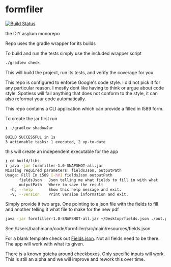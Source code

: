 # formfiler
[![Build Status](https://travis-ci.org/diy-asylum/formfiller.svg?branch=master)](https://travis-ci.org/diy-asylum/formfiller)

the DIY asylum monorepo

Repo uses the gradle wrapper for its builds

To build and run the tests simply use the included wrapper script

```bash
./gradlew check
```

This will build the project, run its tests, and verify the coverage for you.

This repo is configured to enforce Google's code style. I did not pick it for any particular reason.
I mostly dont like having to think or argue about code style. Spotless will fail anything that does
not conform to the style, it can also reformat your code automatically.

This repo contains a CLI application which can provide a filled in I589 form.

To create the jar first run

```bash
❯ ./gradlew shadowJar

BUILD SUCCESSFUL in 1s
3 actionable tasks: 1 executed, 2 up-to-date
```

this will create an independent executable for the app

```bash
❯ cd build/libs
❯ java -jar formfiller-1.0-SNAPSHOT-all.jar
Missing required parameters: fieldsJson, outputPath
Usage: Fill In i589 [-hV] fieldsJson outputPath
      fieldsJson   Json telling me what fields to fill in with what
      outputPath   Where to save the result
  -h, --help       Show this help message and exit.
  -V, --version    Print version information and exit.
```

Simply provide it two args. One pointing to a json file with the fields to fill
and another telling it what file to make for the new pdf

```bash
java -jar formfiller-1.0-SNAPSHOT-all.jar ~/Desktop/fields.json ./out.pdf
```

See /Users/bachmann/code/formfiller/src/main/resources/fields.json

For a blank template check out [Fields.json](src/main/resources/fields.json). Not all fields
need to be there. The app will work with what its given. 

There is a known gotcha around checkboxes. Only specific inputs will work. This is still
an alpha and we will improve and rework this over time.
